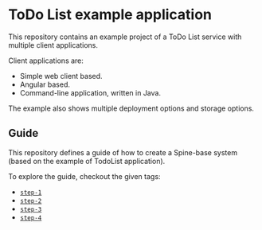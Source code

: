 # ToDo List example application

This repository contains an example project of a ToDo List service with multiple client 
applications.

Client applications are:
 * Simple web client based.
 * Angular based.
 * Command-line application, written in Java.
 
The example also shows multiple deployment options and storage options.
 
## Guide

This repository defines a guide of how to create a Spine-base system (based on the example 
of TodoList application).

To explore the guide, checkout the given tags:
 - [`step-1`](https://github.com/SpineEventEngine/todo-list/tree/step-1)
 - [`step-2`](https://github.com/SpineEventEngine/todo-list/tree/step-2)
 - [`step-3`](https://github.com/SpineEventEngine/todo-list/tree/step-3)
 - [`step-4`](https://github.com/SpineEventEngine/todo-list/tree/step-4)
